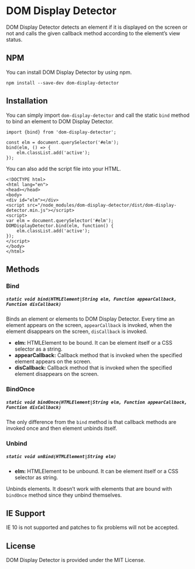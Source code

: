 # DOM Display Detector
DOM Display Detector detects an element if it is displayed on the screen or not and calls the given callback method according to the element’s view status.

## NPM
You can install DOM Display Detector by using npm.

```
npm install --save-dev dom-display-detector
```

## Installation
You can simply import ```dom-display-detector``` and call the static ```bind``` method to bind an element to DOM Display Detector.

```
import {bind} from 'dom-display-detector';

const elm = document.querySelector('#elm');
bind(elm, () => {
    elm.classList.add('active');
});
```

You can also add the script file into your HTML.
```
<!DOCTYPE html>
<html lang="en">
<head></head>
<body>
<div id="elm"></div>
<script src="/node_modules/dom-display-detector/dist/dom-display-detector.min.js"></script>
<script>
var elm = document.querySelector('#elm');
DOMDisplayDetector.bind(elm, function() {
    elm.classList.add('active');
});
</script>
</body>
</html>
```

## Methods

### Bind
##### ```static void bind(HTMLElement|String elm, Function appearCallback, Function disCallback)```
Binds an element or elements to DOM Display Detector. Every time an element appears on the screen, ```appearCallback``` is invoked, when the element disappears on the screen, ```disCallback``` is invoked.

*	**elm:** HTMLElement to be bound. It can be element itself or a CSS selector as a string.
*	**appearCallback:** Callback method that is invoked when the specified element appears on the screen.
*	**disCallback:** Callback method that is invoked when the specified element disappears on the screen.



### BindOnce
##### ```static void bindOnce(HTMLElement|String elm, Function appearCallback, Function disCallback)```
The only difference from the ```bind``` method is that callback methods are invoked once and then element unbinds itself.

### Unbind
##### ```static void unBind(HTMLElement|String elm)```
*	**elm:** HTMLElement to be unbound. It can be element itself or a CSS selector as string.

Unbinds elements. It doesn’t work with elements that are bound with ```bindOnce``` method since they unbind themselves.

## IE Support
IE 10 is not supported and patches to fix problems will not be accepted.

## License
DOM Display Detector is provided under the MIT License.